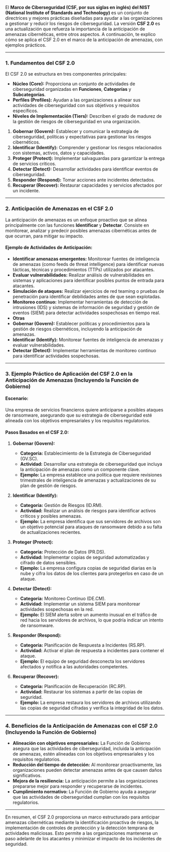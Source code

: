 El **Marco de Ciberseguridad (CSF, por sus siglas en inglés) del NIST (National Institute of Standards and Technology)** es un conjunto de directrices y mejores prácticas diseñadas para ayudar a las organizaciones a gestionar y reducir los riesgos de ciberseguridad. La versión **CSF 2.0** es una actualización que refuerza la importancia de la anticipación de amenazas cibernéticas, entre otros aspectos. A continuación, te explico cómo se aplica el CSF 2.0 en el marco de la anticipación de amenazas, con ejemplos prácticos.

---

### **1. Fundamentos del CSF 2.0**
El CSF 2.0 se estructura en tres componentes principales:
- **Núcleo (Core):** Proporciona un conjunto de actividades de ciberseguridad organizadas en **Funciones**, **Categorías** y **Subcategorías**.
- **Perfiles (Profiles):** Ayudan a las organizaciones a alinear sus actividades de ciberseguridad con sus objetivos y requisitos específicos.
- **Niveles de Implementación (Tiers):** Describen el grado de madurez de la gestión de riesgos de ciberseguridad en una organización.

1. **Gobernar (Govern):** Establecer y comunicar la estrategia de ciberseguridad, políticas y expectativas para gestionar los riesgos cibernéticos.
2. **Identificar (Identify):** Comprender y gestionar los riesgos relacionados con sistemas, activos, datos y capacidades.
3. **Proteger (Protect):** Implementar salvaguardas para garantizar la entrega de servicios críticos.
4. **Detectar (Detect):** Desarrollar actividades para identificar eventos de ciberseguridad.
5. **Responder (Respond):** Tomar acciones ante incidentes detectados.
6. **Recuperar (Recover):** Restaurar capacidades y servicios afectados por un incidente.

---

### **2. Anticipación de Amenazas en el CSF 2.0**
La anticipación de amenazas es un enfoque proactivo que se alinea principalmente con las funciones **Identificar** y **Detectar**. Consiste en monitorear, analizar y predecir posibles amenazas cibernéticas antes de que ocurran, para mitigar su impacto.

#### **Ejemplo de Actividades de Anticipación:**

- **Identificar amenazas emergentes:** Monitorear fuentes de inteligencia de amenazas (como feeds de threat intelligence) para identificar nuevas tácticas, técnicas y procedimientos (TTPs) utilizados por atacantes.
- **Evaluar vulnerabilidades:** Realizar análisis de vulnerabilidades en sistemas y aplicaciones para identificar posibles puntos de entrada para atacantes.
- **Simulación de ataques:** Realizar ejercicios de red teaming o pruebas de penetración para identificar debilidades antes de que sean explotadas.
- **Monitoreo continuo:** Implementar herramientas de detección de intrusiones (IDS) y sistemas de información de seguridad y gestión de eventos (SIEM) para detectar actividades sospechosas en tiempo real.
- **Otras**
- **Gobernar (Govern):** Establecer políticas y procedimientos para la gestión de riesgos cibernéticos, incluyendo la anticipación de amenazas.
- **Identificar (Identify):** Monitorear fuentes de inteligencia de amenazas y evaluar vulnerabilidades.
- **Detectar (Detect):** Implementar herramientas de monitoreo continuo para identificar actividades sospechosas.

---

### **3. Ejemplo Práctico de Aplicación del CSF 2.0 en la Anticipación de Amenazas (Incluyendo la Función de Gobierno)**

#### **Escenario:**
Una empresa de servicios financieros quiere anticiparse a posibles ataques de ransomware, asegurando que su estrategia de ciberseguridad esté alineada con los objetivos empresariales y los requisitos regulatorios.

#### **Pasos Basados en el CSF 2.0:**

1. **Gobernar (Govern):**
   - **Categoría:** Establecimiento de la Estrategia de Ciberseguridad (GV.SC).
   - **Actividad:** Desarrollar una estrategia de ciberseguridad que incluya la anticipación de amenazas como un componente clave.
   - **Ejemplo:** La empresa establece una política que requiere revisiones trimestrales de inteligencia de amenazas y actualizaciones de su plan de gestión de riesgos.

2. **Identificar (Identify):**
   - **Categoría:** Gestión de Riesgos (ID.RM).
   - **Actividad:** Realizar un análisis de riesgos para identificar activos críticos y posibles amenazas.
   - **Ejemplo:** La empresa identifica que sus servidores de archivos son un objetivo potencial para ataques de ransomware debido a su falta de actualizaciones recientes.

3. **Proteger (Protect):**
   - **Categoría:** Protección de Datos (PR.DS).
   - **Actividad:** Implementar copias de seguridad automatizadas y cifrado de datos sensibles.
   - **Ejemplo:** La empresa configura copias de seguridad diarias en la nube y cifra los datos de los clientes para protegerlos en caso de un ataque.

4. **Detectar (Detect):**
   - **Categoría:** Monitoreo Continuo (DE.CM).
   - **Actividad:** Implementar un sistema SIEM para monitorear actividades sospechosas en la red.
   - **Ejemplo:** El SIEM alerta sobre un aumento inusual en el tráfico de red hacia los servidores de archivos, lo que podría indicar un intento de ransomware.

5. **Responder (Respond):**
   - **Categoría:** Planificación de Respuesta a Incidentes (RS.RP).
   - **Actividad:** Activar el plan de respuesta a incidentes para contener el ataque.
   - **Ejemplo:** El equipo de seguridad desconecta los servidores afectados y notifica a las autoridades competentes.

6. **Recuperar (Recover):**
   - **Categoría:** Planificación de Recuperación (RC.RP).
   - **Actividad:** Restaurar los sistemas a partir de las copias de seguridad.
   - **Ejemplo:** La empresa restaura los servidores de archivos utilizando las copias de seguridad cifradas y verifica la integridad de los datos.

---

### **4. Beneficios de la Anticipación de Amenazas con el CSF 2.0 (Incluyendo la Función de Gobierno)**
- **Alineación con objetivos empresariales:** La Función de Gobierno asegura que las actividades de ciberseguridad, incluida la anticipación de amenazas, estén alineadas con los objetivos empresariales y los requisitos regulatorios.
- **Reducción del tiempo de detección:** Al monitorear proactivamente, las organizaciones pueden detectar amenazas antes de que causen daños significativos.
- **Mejora de la resiliencia:** La anticipación permite a las organizaciones prepararse mejor para responder y recuperarse de incidentes.
- **Cumplimiento normativo:** La Función de Gobierno ayuda a asegurar que las actividades de ciberseguridad cumplan con los requisitos regulatorios.

---

En resumen, el CSF 2.0 proporciona un marco estructurado para anticipar amenazas cibernéticas mediante la identificación proactiva de riesgos, la implementación de controles de protección y la detección temprana de actividades maliciosas. Esto permite a las organizaciones mantenerse un paso adelante de los atacantes y minimizar el impacto de los incidentes de seguridad.
